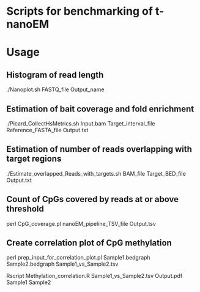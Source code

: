 # Scripts for benchmarking of t-nanoEM

# Usage

## Histogram of read length

./Nanoplot.sh FASTQ_file Output_name

## Estimation of bait coverage and fold enrichment

./Picard_CollectHsMetrics.sh Input.bam Target_interval_file Reference_FASTA_file Output.txt

## Estimation of number of reads overlapping with target regions

./Estimate_overlapped_Reads_with_targets.sh BAM_file Target_BED_file Output.txt

## Count of CpGs covered by reads at or above threshold

perl CpG_coverage.pl nanoEM_pipeline_TSV_file Output.tsv


## Create correlation plot of CpG methylation

perl prep_input_for_correlation_plot.pl Sample1.bedgraph Sample2.bedgraph Sample1_vs_Sample2.tsv

Rscript Methylation_correlation.R Sample1_vs_Sample2.tsv Output.pdf Sample1 Sample2
